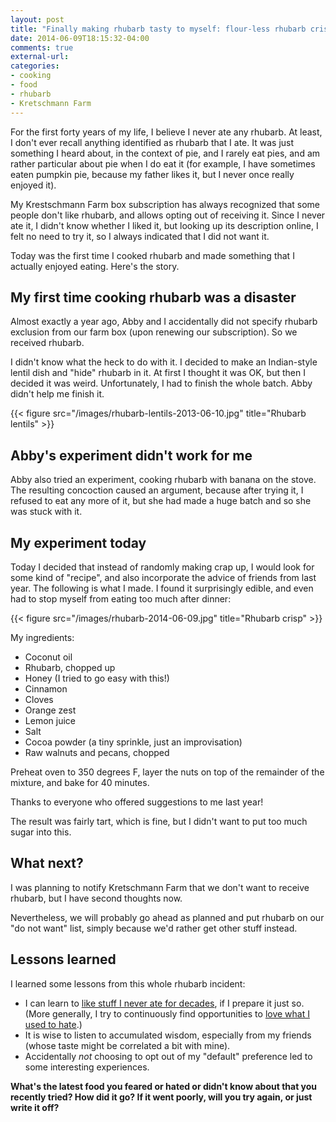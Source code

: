 ```yaml
---
layout: post
title: "Finally making rhubarb tasty to myself: flour-less rhubarb crisp"
date: 2014-06-09T18:15:32-04:00
comments: true
external-url: 
categories: 
- cooking
- food
- rhubarb
- Kretschmann Farm
---
```

For the first forty years of my life, I believe I never ate any rhubarb. At least, I don't ever recall anything identified as rhubarb that I ate. It was just something I heard about, in the context of pie, and I rarely eat pies, and am rather particular about pie when I do eat it (for example, I have sometimes eaten pumpkin pie, because my father likes it, but I never once really enjoyed it).

My Krestschmann Farm box subscription has always recognized that some people don't like rhubarb, and allows opting out of receiving it. Since I never ate it, I didn't know whether I liked it, but looking up its description online, I felt no need to try it, so I always indicated that I did not want it.

Today was the first time I cooked rhubarb and made something that I actually enjoyed eating. Here's the story.

<!--more-->

## My first time cooking rhubarb was a disaster

Almost exactly a year ago, Abby and I accidentally did not specify rhubarb exclusion from our farm box (upon renewing our subscription). So we received rhubarb.

I didn't know what the heck to do with it. I decided to make an Indian-style lentil dish and "hide" rhubarb in it. At first I thought it was OK, but then I decided it was weird. Unfortunately, I had to finish the whole batch. Abby didn't help me finish it.

{{< figure src="/images/rhubarb-lentils-2013-06-10.jpg" title="Rhubarb lentils" >}}

## Abby's experiment didn't work for me

Abby also tried an experiment, cooking rhubarb with banana on the stove. The resulting concoction caused an argument, because after trying it, I refused to eat any more of it, but she had made a huge batch and so she was stuck with it.

## My experiment today

Today I decided that instead of randomly making crap up, I would look for some kind of "recipe", and also incorporate the advice of friends from last year. The following is what I made. I found it surprisingly edible, and even had to stop myself from eating too much after dinner:

{{< figure src="/images/rhubarb-2014-06-09.jpg" title="Rhubarb crisp" >}}

My ingredients:

- Coconut oil
- Rhubarb, chopped up
- Honey (I tried to go easy with this!)
- Cinnamon
- Cloves
- Orange zest
- Lemon juice
- Salt
- Cocoa powder (a tiny sprinkle, just an improvisation)
- Raw walnuts and pecans, chopped

Preheat oven to 350 degrees F, layer the nuts on top of the remainder of the mixture, and bake for 40 minutes.

Thanks to everyone who offered suggestions to me last year!

The result was fairly tart, which is fine, but I didn't want to put too much sugar into this.

## What next?

I was planning to notify Kretschmann Farm that we don't want to receive rhubarb, but I have second thoughts now.

Nevertheless, we will probably go ahead as planned and put rhubarb on our "do not want" list, simply because we'd rather get other stuff instead.

## Lessons learned

I learned some lessons from this whole rhubarb incident:

- I can learn to [like stuff I never ate for decades](/blog/2014/03/21/time-to-taste-the-world-thoughts-on-expanding-my-food-tastes-as-an-adult/), if I prepare it just so. (More generally, I try to continuously find opportunities to [love what I used to hate](http://sivers.org/hate).)
- It is wise to listen to accumulated wisdom, especially from my friends (whose taste might be correlated a bit with mine).
- Accidentally *not* choosing to opt out of my "default" preference led to some interesting experiences.

**What's the latest food you feared or hated or didn't know about that you recently tried? How did it go? If it went poorly, will you try again, or just write it off?**

